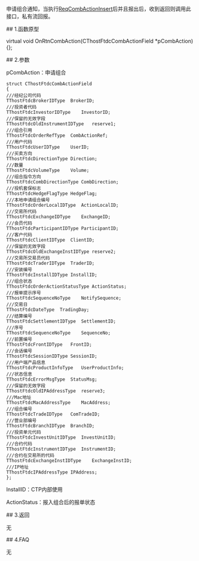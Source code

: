<p>申请组合通知，当执行<a href="../../CTHOSTFTDCTRADERSPI/REQCOMBACTIONINSERT/">ReqCombActionInsert</a>后并且报出后，收到返回则调用此接口，私有流回报。</p>
<span class="anchor" id="e63bd7a1-2b1a-40d7-9ac5-1db1263ec86a"></span>
## 1.函数原型
<p>virtual void OnRtnCombAction(CThostFtdcCombActionField *pCombAction) {};</p>
<span class="anchor" id="11576ec0-d1af-4bd0-b682-ffd5d23d3ea3"></span>
## 2.参数
<p>pCombAction：申请组合</p>
<pre><code>struct CThostFtdcCombActionField
{
///经纪公司代码
TThostFtdcBrokerIDType  BrokerID;
///投资者代码
TThostFtdcInvestorIDType    InvestorID;
///保留的无效字段
TThostFtdcOldInstrumentIDType   reserve1;
///组合引用
TThostFtdcOrderRefType  CombActionRef;
///用户代码
TThostFtdcUserIDType    UserID;
///买卖方向
TThostFtdcDirectionType Direction;
///数量
TThostFtdcVolumeType    Volume;
///组合指令方向
TThostFtdcCombDirectionType CombDirection;
///投机套保标志
TThostFtdcHedgeFlagType HedgeFlag;
///本地申请组合编号
TThostFtdcOrderLocalIDType  ActionLocalID;
///交易所代码
TThostFtdcExchangeIDType    ExchangeID;
///会员代码
TThostFtdcParticipantIDType ParticipantID;
///客户代码
TThostFtdcClientIDType  ClientID;
///保留的无效字段
TThostFtdcOldExchangeInstIDType reserve2;
///交易所交易员代码
TThostFtdcTraderIDType  TraderID;
///安装编号
TThostFtdcInstallIDType InstallID;
///组合状态
TThostFtdcOrderActionStatusType ActionStatus;
///报单提示序号
TThostFtdcSequenceNoType    NotifySequence;
///交易日
TThostFtdcDateType  TradingDay;
///结算编号
TThostFtdcSettlementIDType  SettlementID;
///序号
TThostFtdcSequenceNoType    SequenceNo;
///前置编号
TThostFtdcFrontIDType   FrontID;
///会话编号
TThostFtdcSessionIDType SessionID;
///用户端产品信息
TThostFtdcProductInfoType   UserProductInfo;
///状态信息
TThostFtdcErrorMsgType  StatusMsg;
///保留的无效字段
TThostFtdcOldIPAddressType  reserve3;
///Mac地址
TThostFtdcMacAddressType    MacAddress;
///组合编号
TThostFtdcTradeIDType   ComTradeID;
///营业部编号
TThostFtdcBranchIDType  BranchID;
///投资单元代码
TThostFtdcInvestUnitIDType  InvestUnitID;
///合约代码
TThostFtdcInstrumentIDType  InstrumentID;
///合约在交易所的代码
TThostFtdcExchangeInstIDType    ExchangeInstID;
///IP地址
TThostFtdcIPAddressType IPAddress;
};
</code></pre>
<p>InstallID：CTP内部使用</p>
<p>ActionStatus：报入组合后的报单状态</p>
<span class="anchor" id="abe4d063-b6e6-4329-a1e5-935dfaef12f1"></span>
## 3.返回
<p>无</p>
<span class="anchor" id="546d7b4f-3f54-4c0c-a3e0-985e9ca95b54"></span>
## 4.FAQ
<p>无</p>

